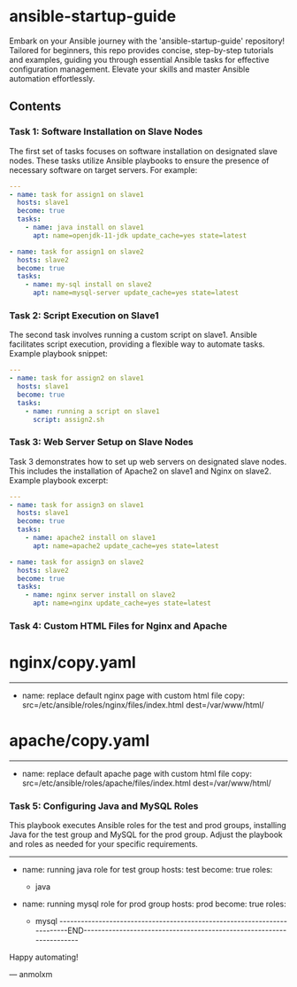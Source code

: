 # ansible-startup-guide
Embark on your Ansible journey with the 'ansible-startup-guide' repository! Tailored for beginners, this repo provides concise, step-by-step tutorials and examples, guiding you through essential Ansible tasks for effective configuration management. Elevate your skills and master Ansible automation effortlessly.

## Contents

### Task 1: Software Installation on Slave Nodes

The first set of tasks focuses on software installation on designated slave nodes. These tasks utilize Ansible playbooks to ensure the presence of necessary software on target servers. For example:

```yaml
---
- name: task for assign1 on slave1
  hosts: slave1
  become: true
  tasks:
    - name: java install on slave1
      apt: name=openjdk-11-jdk update_cache=yes state=latest

- name: task for assign1 on slave2
  hosts: slave2
  become: true
  tasks:
    - name: my-sql install on slave2
      apt: name=mysql-server update_cache=yes state=latest
```

### Task 2: Script Execution on Slave1

The second task involves running a custom script on slave1. Ansible facilitates script execution, providing a flexible way to automate tasks. Example playbook snippet:

```yaml
---
- name: task for assign2 on slave1
  hosts: slave1
  become: true
  tasks:
    - name: running a script on slave1
      script: assign2.sh
```

### Task 3: Web Server Setup on Slave Nodes

Task 3 demonstrates how to set up web servers on designated slave nodes. This includes the installation of Apache2 on slave1 and Nginx on slave2. Example playbook excerpt:

```yaml
---
- name: task for assign3 on slave1
  hosts: slave1
  become: true
  tasks:
    - name: apache2 install on slave1
      apt: name=apache2 update_cache=yes state=latest

- name: task for assign3 on slave2
  hosts: slave2
  become: true
  tasks:
    - name: nginx server install on slave2
      apt: name=nginx update_cache=yes state=latest
```
### Task 4: Custom HTML Files for Nginx and Apache

# nginx/copy.yaml
---
- name: replace default nginx page with custom html file
  copy: src=/etc/ansible/roles/nginx/files/index.html dest=/var/www/html/

# apache/copy.yaml
---
- name: replace default apache page with custom html file
  copy: src=/etc/ansible/roles/apache/files/index.html dest=/var/www/html/

### Task 5: Configuring Java and MySQL Roles

This playbook executes Ansible roles for the test and prod groups, installing Java for the test group and MySQL for the prod group. Adjust the playbook and roles as needed for your specific requirements.

---
- name: running java role for test group
  hosts: test
  become: true
  roles:
    - java

- name: running mysql role for prod group
  hosts: prod
  become: true
  roles:
    - mysql
-------------------------------------------------------------------------END---------------------------------------------------------------------

Happy automating!

— anmolxm
